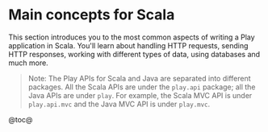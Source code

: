 <!--- Copyright (C) 2009-2018 Lightbend Inc. <https://www.lightbend.com> -->
# Main concepts for Scala

This section introduces you to the most common aspects of writing a Play application in Scala. You'll learn about handling HTTP requests, sending HTTP responses, working with different types of data, using databases and much more.

> Note: The Play APIs for Scala and Java are separated into different packages. All the Scala APIs are under the `play.api` package; all the Java APIs are under `play`. For example, the Scala MVC API is under `play.api.mvc` and the Java MVC API is under `play.mvc`.

@toc@
